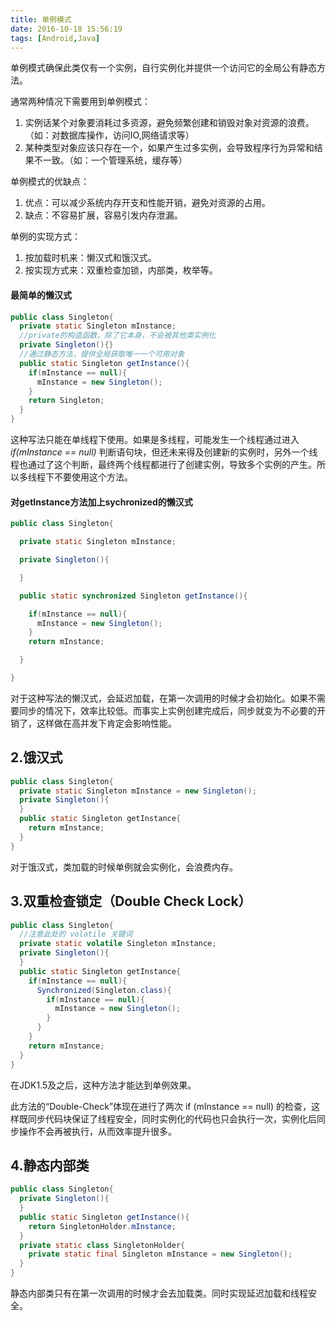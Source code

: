 ```yaml
---
title: 单例模式
date: 2016-10-18 15:56:19
tags: [Android,Java]
---
```


单例模式确保此类仅有一个实例，自行实例化并提供一个访问它的全局公有静态方法。

通常两种情况下需要用到单例模式：

1. 实例话某个对象要消耗过多资源，避免频繁创建和销毁对象对资源的浪费。（如：对数据库操作，访问IO,网络请求等）
2. 某种类型对象应该只存在一个，如果产生过多实例，会导致程序行为异常和结果不一致。（如：一个管理系统，缓存等）

单例模式的优缺点：

1. 优点：可以减少系统内存开支和性能开销，避免对资源的占用。
2. 缺点：不容易扩展，容易引发内存泄漏。

单例的实现方式：

1. 按加载时机来：懒汉式和饿汉式。
2. 按实现方式来：双重检查加锁，内部类，枚举等。

#### 最简单的懒汉式

```java
public class Singleton{
  private static Singleton mInstance;
  //private的构造函数，除了它本身，不会被其他类实例化
  private Singleton(){}
  //通过静态方法，提供全局获取唯一一个可用对象
  public static Singleton getInstance(){
    if(mInstance == null){
      mInstance = new Singleton();
    }
    return Singleton;
  }
}
```

这种写法只能在单线程下使用。如果是多线程，可能发生一个线程通过进入 *if(mInstance == null)* 判断语句块，但还未来得及创建新的实例时，另外一个线程也通过了这个判断，最终两个线程都进行了创建实例，导致多个实例的产生。所以多线程下不要使用这个方法。

#### 对getInstance方法加上sychronized的懒汉式

```java
public class Singleton{

  private static Singleton mInstance;

  private Singleton(){

  }

  public static synchronized Singleton getInstance(){

    if(mInstance == null){
      mInstance = new Singleton();
    }
    return mInstance;

  }

}
```

对于这种写法的懒汉式，会延迟加载，在第一次调用的时候才会初始化。如果不需要同步的情况下，效率比较低。而事实上实例创建完成后，同步就变为不必要的开销了，这样做在高并发下肯定会影响性能。


2.饿汉式
----
```java
public class Singleton{
  private static Singleton mInstance = new Singleton();
  private Singleton(){
  }
  public static Singleton getInstance{
    return mInstance;
  }
}
```

对于饿汉式，类加载的时候单例就会实例化，会浪费内存。


3.双重检查锁定（Double Check Lock）
----
```java
public class Singleton{
  //注意此处的 volatile 关键词
  private static volatile Singleton mInstance;
  private Singleton(){
  }
  public static Singleton getInstance{
    if(mInstance == null){
      Synchronized(Singleton.class){
        if(mInstance == null){
          mInstance = new Singleton();
        }
      }
    }
    return mInstance;
  }
}
```

在JDK1.5及之后，这种方法才能达到单例效果。

此方法的“Double-Check”体现在进行了两次 if (mInstance == null) 的检查，这样既同步代码块保证了线程安全，同时实例化的代码也只会执行一次，实例化后同步操作不会再被执行，从而效率提升很多。


4.静态内部类
----
```java
public class Singleton{
  private Singleton(){
  }
  public static Singleton getInstance(){
    return SingletonHolder.mInstance;
  }
  private static class SingletonHolder{
    private static final Singleton mInstance = new Singleton();
  }
}
```
静态内部类只有在第一次调用的时候才会去加载类。同时实现延迟加载和线程安全。